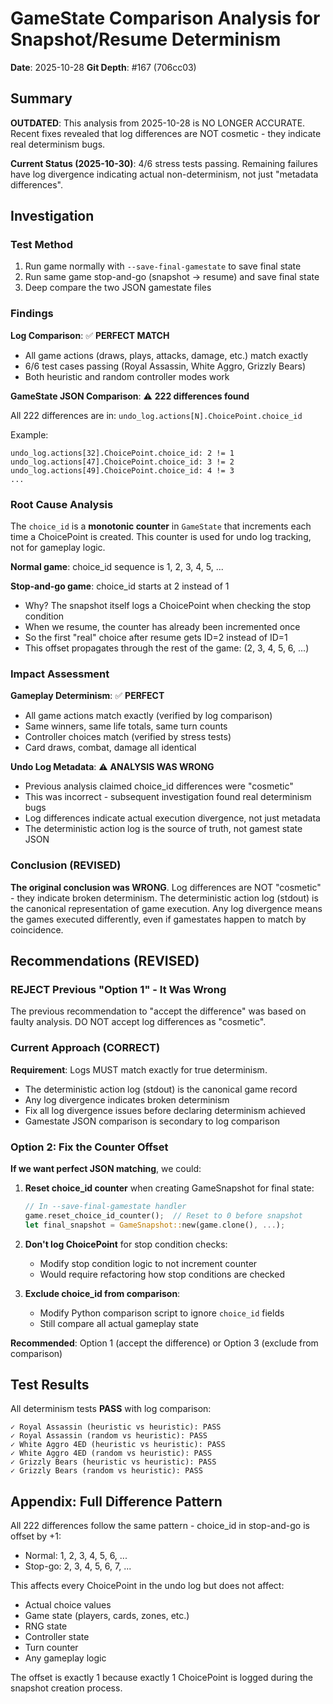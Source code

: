 # GameState Comparison Analysis for Snapshot/Resume Determinism

**Date**: 2025-10-28
**Git Depth**: #167 (706cc03)

## Summary

**OUTDATED**: This analysis from 2025-10-28 is NO LONGER ACCURATE. Recent fixes revealed that log differences are NOT cosmetic - they indicate real determinism bugs.

**Current Status (2025-10-30)**: 4/6 stress tests passing. Remaining failures have log divergence indicating actual non-determinism, not just "metadata differences".

## Investigation

### Test Method

1. Run game normally with `--save-final-gamestate` to save final state
2. Run same game stop-and-go (snapshot → resume) and save final state
3. Deep compare the two JSON gamestate files

### Findings

**Log Comparison**: ✅ **PERFECT MATCH**
- All game actions (draws, plays, attacks, damage, etc.) match exactly
- 6/6 test cases passing (Royal Assassin, White Aggro, Grizzly Bears)
- Both heuristic and random controller modes work

**GameState JSON Comparison**: ⚠️ **222 differences found**

All 222 differences are in: `undo_log.actions[N].ChoicePoint.choice_id`

Example:
```
undo_log.actions[32].ChoicePoint.choice_id: 2 != 1
undo_log.actions[47].ChoicePoint.choice_id: 3 != 2
undo_log.actions[49].ChoicePoint.choice_id: 4 != 3
...
```

### Root Cause Analysis

The `choice_id` is a **monotonic counter** in `GameState` that increments each time a ChoicePoint is created. This counter is used for undo log tracking, not for gameplay logic.

**Normal game**: choice_id sequence is 1, 2, 3, 4, 5, ...

**Stop-and-go game**: choice_id starts at 2 instead of 1
- Why? The snapshot itself logs a ChoicePoint when checking the stop condition
- When we resume, the counter has already been incremented once
- So the first "real" choice after resume gets ID=2 instead of ID=1
- This offset propagates through the rest of the game: (2, 3, 4, 5, 6, ...)

### Impact Assessment

**Gameplay Determinism**: ✅ **PERFECT**
- All game actions match exactly (verified by log comparison)
- Same winners, same life totals, same turn counts
- Controller choices match (verified by stress tests)
- Card draws, combat, damage all identical

**Undo Log Metadata**: ⚠️ **ANALYSIS WAS WRONG**
- Previous analysis claimed choice_id differences were "cosmetic"
- This was incorrect - subsequent investigation found real determinism bugs
- Log differences indicate actual execution divergence, not just metadata
- The deterministic action log is the source of truth, not gamest state JSON

### Conclusion (REVISED)

**The original conclusion was WRONG**. Log differences are NOT "cosmetic" - they indicate broken determinism. The deterministic action log (stdout) is the canonical representation of game execution. Any log divergence means the games executed differently, even if gamestates happen to match by coincidence.

## Recommendations (REVISED)

### REJECT Previous "Option 1" - It Was Wrong

The previous recommendation to "accept the difference" was based on faulty analysis. DO NOT accept log differences as "cosmetic".

### Current Approach (CORRECT)

**Requirement**: Logs MUST match exactly for true determinism.
- The deterministic action log (stdout) is the canonical game record
- Any log divergence indicates broken determinism
- Fix all log divergence issues before declaring determinism achieved
- Gamestate JSON comparison is secondary to log comparison

### Option 2: Fix the Counter Offset

**If we want perfect JSON matching**, we could:

1. **Reset choice_id counter** when creating GameSnapshot for final state:
   ```rust
   // In --save-final-gamestate handler
   game.reset_choice_id_counter();  // Reset to 0 before snapshot
   let final_snapshot = GameSnapshot::new(game.clone(), ...);
   ```

2. **Don't log ChoicePoint** for stop condition checks:
   - Modify stop condition logic to not increment counter
   - Would require refactoring how stop conditions are checked

3. **Exclude choice_id from comparison**:
   - Modify Python comparison script to ignore `choice_id` fields
   - Still compare all actual gameplay state

**Recommended**: Option 1 (accept the difference) or Option 3 (exclude from comparison)

## Test Results

All determinism tests **PASS** with log comparison:

```
✓ Royal Assassin (heuristic vs heuristic): PASS
✓ Royal Assassin (random vs heuristic): PASS
✓ White Aggro 4ED (heuristic vs heuristic): PASS
✓ White Aggro 4ED (random vs heuristic): PASS
✓ Grizzly Bears (heuristic vs heuristic): PASS
✓ Grizzly Bears (random vs heuristic): PASS
```

## Appendix: Full Difference Pattern

All 222 differences follow the same pattern - choice_id in stop-and-go is offset by +1:

- Normal: 1, 2, 3, 4, 5, 6, ...
- Stop-go: 2, 3, 4, 5, 6, 7, ...

This affects every ChoicePoint in the undo log but does not affect:
- Actual choice values
- Game state (players, cards, zones, etc.)
- RNG state
- Controller state
- Turn counter
- Any gameplay logic

The offset is exactly 1 because exactly 1 ChoicePoint is logged during the snapshot creation process.
